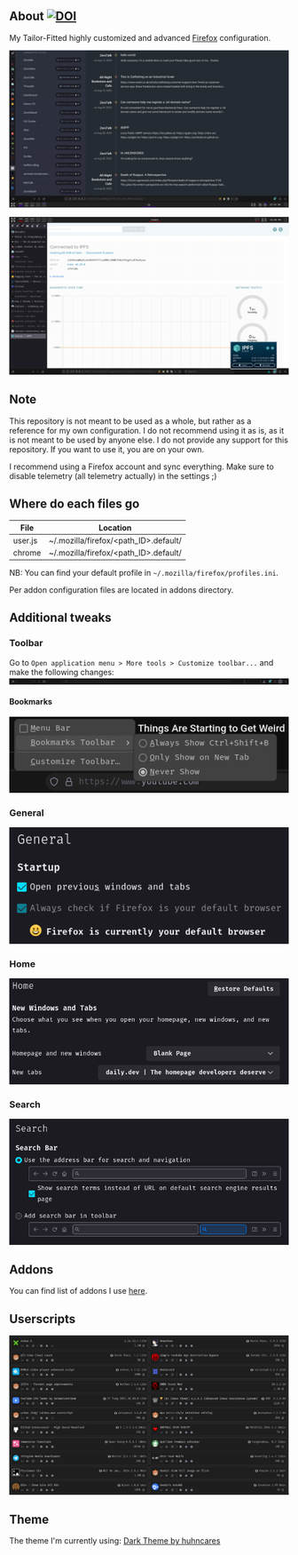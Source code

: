 ## About [![DOI](https://zenodo.org/badge/672449209.svg)](https://zenodo.org/badge/latestdoi/672449209)
My Tailor-Fitted highly customized and advanced [Firefox](https://www.mozilla.org/en-US/firefox) configuration.

![Firefox Screen 1](screenshots/firefox-1.png)

![Firefox Screen 2](screenshots/firefox-2.png)

## Note
This repository is not meant to be used as a whole, but rather as a reference for my own configuration. I do not recommend using it as is, as it is not meant to be used by anyone else. I do not provide any support for this repository. If you want to use it, you are on your own.

I recommend using a Firefox account and sync everything. Make sure to disable telemetry (all telemetry actually) in the settings ;)

## Where do each files go
| File      | Location    |
| ----------| ----------- |
| user.js   | ~/.mozilla/firefox/<path_ID>.default/ |
| chrome    | ~/.mozilla/firefox/<path_ID>.default/ |

NB: You can find your default profile in `~/.mozilla/firefox/profiles.ini`.

Per addon configuration files are located in addons directory.

## Additional tweaks
### Toolbar
Go to `Open application menu > More tools > Customize toolbar...` and make the following changes:
![Toolbar Settings](screenshots/toolbar.png)

#### Bookmarks
![Bookmarks Toolbar](screenshots/bookmarks.png)

### General
![General](screenshots/general.png)

### Home
![Home](screenshots/home.png)

### Search
![Search](screenshots/search.png)

## Addons
You can find list of addons I use [here](https://addons.mozilla.org/en-US/firefox/collections/17970682/TAT-Collection/).

## Userscripts
![Userscripts](screenshots/violentmonkey-userscripts.png)

## Theme
The theme I'm currently using: [Dark Theme by huhncares](https://addons.mozilla.org/en-US/firefox/addon/dark-theme-hc/)
